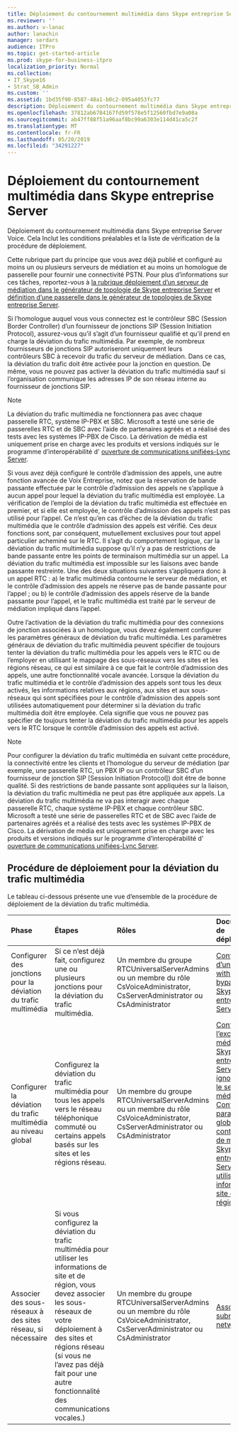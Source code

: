 ```yaml
---
title: Déploiement du contournement multimédia dans Skype entreprise Server
ms.reviewer: ''
ms.author: v-lanac
author: lanachin
manager: serdars
audience: ITPro
ms.topic: get-started-article
ms.prod: skype-for-business-itpro
localization_priority: Normal
ms.collection:
- IT_Skype16
- Strat_SB_Admin
ms.custom: ''
ms.assetid: 1bd35f90-8587-48a1-b0c2-095a4053fc77
description: Déploiement du contournement multimédia dans Skype entreprise Server Voice. Cela Inclut les conditions préalables et la liste de vérification de la procédure de déploiement.
ms.openlocfilehash: 37812ab6784167fd59f578e5f12560fbd7e9a08a
ms.sourcegitcommit: ab47ff88f51a96aaf8bc99a6303e114d41ca5c2f
ms.translationtype: MT
ms.contentlocale: fr-FR
ms.lasthandoff: 05/20/2019
ms.locfileid: "34291227"
---
```

# <a name="deploy-media-bypass-in-skype-for-business-server"></a>Déploiement du contournement multimédia dans Skype entreprise Server
 
Déploiement du contournement multimédia dans Skype entreprise Server Voice. Cela Inclut les conditions préalables et la liste de vérification de la procédure de déploiement.
  
Cette rubrique part du principe que vous avez déjà publié et configuré au moins un ou plusieurs serveurs de médiation et au moins un homologue de passerelle pour fournir une connectivité PSTN. Pour plus d’informations sur ces tâches, reportez-vous à [la rubrique déploiement d’un serveur de médiation dans le générateur de topologie de Skype entreprise Server](deploy-a-mediation-server.md) et [définition d’une passerelle dans le générateur de topologies de Skype entreprise Server](define-a-gateway.md).
  
 Si l’homologue auquel vous vous connectez est le contrôleur SBC (Session Border Controller) d’un fournisseur de jonctions SIP (Session Initiation Protocol), assurez-vous qu’il s’agit d’un fournisseur qualifié et qu’il prend en charge la déviation du trafic multimédia. Par exemple, de nombreux fournisseurs de jonctions SIP autoriseront uniquement leurs contrôleurs SBC à recevoir du trafic du serveur de médiation. Dans ce cas, la déviation du trafic doit être activée pour la jonction en question. De même, vous ne pouvez pas activer la déviation du trafic multimédia sauf si l’organisation communique les adresses IP de son réseau interne au fournisseur de jonctions SIP.
  
> [!NOTE]
> La déviation du trafic multimédia ne fonctionnera pas avec chaque passerelle RTC, système IP-PBX et SBC. Microsoft a testé une série de passerelles RTC et de SBC avec l’aide de partenaires agréés et a réalisé des tests avec les systèmes IP-PBX de Cisco. La dérivation de média est uniquement prise en charge avec les produits et versions indiqués sur le programme d’interopérabilité d' [ouverture de communications unifiées-Lync Server](https://go.microsoft.com/fwlink/p/?linkId=214406). 
  
Si vous avez déjà configuré le contrôle d’admission des appels, une autre fonction avancée de Voix Entreprise, notez que la réservation de bande passante effectuée par le contrôle d’admission des appels ne s’applique à aucun appel pour lequel la déviation du trafic multimédia est employée. La vérification de l’emploi de la déviation du trafic multimédia est effectuée en premier, et si elle est employée, le contrôle d’admission des appels n’est pas utilisé pour l’appel. Ce n’est qu’en cas d’échec de la déviation du trafic multimédia que le contrôle d’admission des appels est vérifié. Ces deux fonctions sont, par conséquent, mutuellement exclusives pour tout appel particulier acheminé sur le RTC. Il s’agit du comportement logique, car la déviation du trafic multimédia suppose qu’il n’y a pas de restrictions de bande passante entre les points de terminaison multimédia sur un appel. La déviation du trafic multimédia est impossible sur les liaisons avec bande passante restreinte. Une des deux situations suivantes s’appliquera donc à un appel RTC : a) le trafic multimédia contourne le serveur de médiation, et le contrôle d’admission des appels ne réserve pas de bande passante pour l’appel ; ou b) le contrôle d’admission des appels réserve de la bande passante pour l’appel, et le trafic multimédia est traité par le serveur de médiation impliqué dans l’appel.
  
Outre l’activation de la déviation du trafic multimédia pour des connexions de jonction associées à un homologue, vous devez également configurer les paramètres généraux de déviation du trafic multimédia. Les paramètres généraux de déviation du trafic multimédia peuvent spécifier de toujours tenter la déviation du trafic multimédia pour les appels vers le RTC ou de l’employer en utilisant le mappage des sous-réseaux vers les sites et les régions réseau, ce qui est similaire à ce que fait le contrôle d’admission des appels, une autre fonctionnalité vocale avancée. Lorsque la déviation du trafic multimédia et le contrôle d’admission des appels sont tous les deux activés, les informations relatives aux régions, aux sites et aux sous-réseaux qui sont spécifiées pour le contrôle d’admission des appels sont utilisées automatiquement pour déterminer si la déviation du trafic multimédia doit être employée. Cela signifie que vous ne pouvez pas spécifier de toujours tenter la déviation du trafic multimédia pour les appels vers le RTC lorsque le contrôle d’admission des appels est activé.
  
> [!NOTE]
> Pour configurer la déviation du trafic multimédia en suivant cette procédure, la connectivité entre les clients et l’homologue du serveur de médiation (par exemple, une passerelle RTC, un PBX IP ou un contrôleur SBC d’un fournisseur de jonction SIP [Session Initiation Protocol]) doit être de bonne qualité. Si des restrictions de bande passante sont appliquées sur la liaison, la déviation du trafic multimédia ne peut pas être appliquée aux appels. La déviation du trafic multimédia ne va pas interagir avec chaque passerelle RTC, chaque système IP-PBX et chaque contrôleur SBC. Microsoft a testé une série de passerelles RTC et de SBC avec l’aide de partenaires agréés et a réalisé des tests avec les systèmes IP-PBX de Cisco. La dérivation de média est uniquement prise en charge avec les produits et versions indiqués sur le programme d’interopérabilité d' [ouverture de communications unifiées-Lync Server](https://go.microsoft.com/fwlink/p/?linkId=214406). 
  
## <a name="deployment-process-for-media-bypass"></a>Procédure de déploiement pour la déviation du trafic multimédia

Le tableau ci-dessous présente une vue d’ensemble de la procédure de déploiement de la déviation du trafic multimédia. 
  
|**Phase**|**Étapes**|**Rôles**|**Documentation de déploiement**|
|:-----|:-----|:-----|:-----|
|Configurer des jonctions pour la déviation du trafic multimédia  <br/> |Si ce n’est déjà fait, configurez une ou plusieurs jonctions pour la déviation du trafic multimédia.  <br/> | Un membre du groupe RTCUniversalServerAdmins ou un membre du rôle CsVoiceAdministrator, CsServerAdministrator ou CsAdministrator <br/> |[Configuration d’une Trunk with Media bypass dans Skype entreprise Server](configure-trunk-with-media-bypass.md) <br/> |
|Configurer la déviation du trafic multimédia au niveau global  <br/> |Configurez la déviation du trafic multimédia pour tous les appels vers le réseau téléphonique commuté ou certains appels basés sur les sites et les régions réseau.  <br/> | Un membre du groupe RTCUniversalServerAdmins ou un membre du rôle CsVoiceAdministrator, CsServerAdministrator ou CsAdministrator <br/> |[Configurer l’exclusion de médias dans Skype entreprise Server pour ignorer toujours le serveur de médiation](bypass-the-mediation-server.md) <br/> [Configurer les paramètres globaux de contournement de médias dans Skype entreprise Server pour utiliser les informations de site et de région](use-site-and-region-information.md) <br/> |
|Associer des sous-réseaux à des sites réseau, si nécessaire  <br/> |Si vous configurez la déviation du trafic multimédia pour utiliser les informations de site et de région, vous devez associer les sous-réseaux de votre déploiement à des sites et régions réseau (si vous ne l’avez pas déjà fait pour une autre fonctionnalité des communications vocales.)  <br/> | Un membre du groupe RTCUniversalServerAdmins ou un membre du rôle CsVoiceAdministrator, CsServerAdministrator ou CsAdministrator <br/> |[Associate a subnet with a network site](deploy-network.md#BKMK_AssociateSubnets) <br/> |
   

